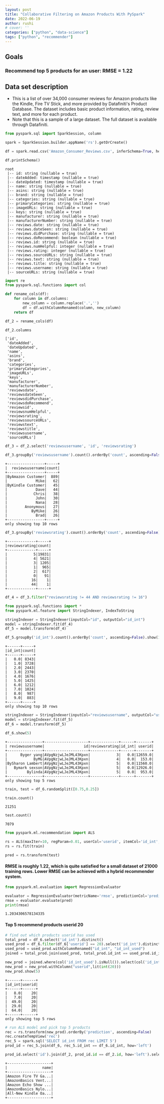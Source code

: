 ```yaml
---
layout: post
title: "Collaborative Filtering on Amazon Products With PySpark"
date: 2022-06-19
author: rushi
# cover: ''
categories: ["python", "data-science"]
tags: ["python", "recommender"]
---
```


## Goals
### Recommend top 5 products for an user: RMSE = 1.22

## Data set description
- This is a list of over 34,000 consumer reviews for Amazon products like the Kindle, Fire TV Stick, and more provided by Datafiniti's Product Database. The dataset includes basic product information, rating, review text, and more for each product.
- Note that this is a sample of a large dataset. The full dataset is available through Datafiniti.



```python
from pyspark.sql import SparkSession, column
```


```python
spark = SparkSession.builder.appName('rs').getOrCreate()
```


```python
df = spark.read.csv('Amazon_Consumer_Reviews.csv', inferSchema=True, header=True)
```


```python
df.printSchema()
```

    root
     |-- id: string (nullable = true)
     |-- dateAdded: timestamp (nullable = true)
     |-- dateUpdated: timestamp (nullable = true)
     |-- name: string (nullable = true)
     |-- asins: string (nullable = true)
     |-- brand: string (nullable = true)
     |-- categories: string (nullable = true)
     |-- primaryCategories: string (nullable = true)
     |-- imageURLs: string (nullable = true)
     |-- keys: string (nullable = true)
     |-- manufacturer: string (nullable = true)
     |-- manufacturerNumber: string (nullable = true)
     |-- reviews.date: string (nullable = true)
     |-- reviews.dateSeen: string (nullable = true)
     |-- reviews.didPurchase: string (nullable = true)
     |-- reviews.doRecommend: boolean (nullable = true)
     |-- reviews.id: string (nullable = true)
     |-- reviews.numHelpful: integer (nullable = true)
     |-- reviews.rating: integer (nullable = true)
     |-- reviews.sourceURLs: string (nullable = true)
     |-- reviews.text: string (nullable = true)
     |-- reviews.title: string (nullable = true)
     |-- reviews.username: string (nullable = true)
     |-- sourceURLs: string (nullable = true)
    



```python
import re
from pyspark.sql.functions import col
```


```python
def rename_cols(df):
    for column in df.columns:
        new_column = column.replace('.','')
        df = df.withColumnRenamed(column, new_column)
    return df
```


```python
df_2 = rename_cols(df)
```


```python
df_2.columns
```

    ['id',
     'dateAdded',
     'dateUpdated',
     'name',
     'asins',
     'brand',
     'categories',
     'primaryCategories',
     'imageURLs',
     'keys',
     'manufacturer',
     'manufacturerNumber',
     'reviewsdate',
     'reviewsdateSeen',
     'reviewsdidPurchase',
     'reviewsdoRecommend',
     'reviewsid',
     'reviewsnumHelpful',
     'reviewsrating',
     'reviewssourceURLs',
     'reviewstext',
     'reviewstitle',
     'reviewsusername',
     'sourceURLs']




```python
df_3 = df_2.select('reviewsusername', 'id', 'reviewsrating')
```


```python
df_3.groupBy('reviewsusername').count().orderBy('count', ascending=False).show(10)
```

    +-----------------+-----+
    |  reviewsusername|count|
    +-----------------+-----+
    |ByAmazon Customer|  889|
    |             Mike|   62|
    |ByKindle Customer|   45|
    |             Dave|   44|
    |            Chris|   38|
    |             John|   30|
    |             Nana|   28|
    |        Anonymous|   27|
    |           ByMike|   26|
    |             Brad|   26|
    +-----------------+-----+
    only showing top 10 rows
    



```python
df_3.groupBy('reviewsrating').count().orderBy('count', ascending=False).show(10)
```

    +-------------+-----+
    |reviewsrating|count|
    +-------------+-----+
    |            5|19831|
    |            4| 5621|
    |            3| 1205|
    |            1|  965|
    |            2|  617|
    |            0|   91|
    |           16|    1|
    |           44|    1|
    +-------------+-----+
    



```python
df_4 = df_3.filter("reviewsrating != 44 AND reviewsrating != 16")
```


```python
from pyspark.sql.functions import *
from pyspark.ml.feature import StringIndexer, IndexToString
```


```python
stringIndexer = StringIndexer(inputCol="id", outputCol="id_int")
model = stringIndexer.fit(df_4)
df_5 = model.transform(df_4)
```


```python
df_5.groupBy('id_int').count().orderBy('count', ascending=False).show(10)
```

    +------+-----+
    |id_int|count|
    +------+-----+
    |   0.0| 8343|
    |   1.0| 3728|
    |   2.0| 2443|
    |   3.0| 2370|
    |   4.0| 1676|
    |   5.0| 1425|
    |   6.0| 1212|
    |   7.0| 1024|
    |   8.0|  987|
    |   9.0|  883|
    +------+-----+
    only showing top 10 rows
    



```python
stringIndexer = StringIndexer(inputCol="reviewsusername", outputCol="userid")
model = stringIndexer.fit(df_5)
df_6 = model.transform(df_5)
```


```python
df_6.show(5)
```

    +----------------+--------------------+-------------+------+-------+
    | reviewsusername|                  id|reviewsrating|id_int| userid|
    +----------------+--------------------+-------------+------+-------+
    |      Byger yang|AVpgNzjwLJeJML43Kpxn|            3|   0.0|12659.0|
    |            ByMG|AVpgNzjwLJeJML43Kpxn|            4|   0.0|  153.0|
    |BySharon Lambert|AVpgNzjwLJeJML43Kpxn|            5|   0.0|11560.0|
    |   Bymark sexson|AVpgNzjwLJeJML43Kpxn|            5|   0.0|12926.0|
    |         Bylinda|AVpgNzjwLJeJML43Kpxn|            5|   0.0|  953.0|
    +----------------+--------------------+-------------+------+-------+
    only showing top 5 rows
    



```python
train, test = df_6.randomSplit([0.75,0.25])
```


```python
train.count()
```




    21251




```python
test.count()
```




    7079




```python
from pyspark.ml.recommendation import ALS
```


```python
rs = ALS(maxIter=10, regParam=0.01, userCol='userid', itemCol='id_int', ratingCol='reviewsrating', nonnegative=True, coldStartStrategy="drop")
rs = rs.fit(train)
```


```python
pred = rs.transform(test)
```

#### RMSE is roughly 1.22, which is quite satisfied for a small dataset of 21000 training rows. Lower RMSE can be achieved with a hybrid recommender system.


```python
from pyspark.ml.evaluation import RegressionEvaluator

evaluator = RegressionEvaluator(metricName='rmse', predictionCol='prediction', labelCol='reviewsrating')
rmse = evaluator.evaluate(pred)
print(rmse)
```

    1.2034306578134335


#### Top 5 recommend products userid 20


```python
# find out which products userid has used
total_prod = df_6.select('id_int').distinct()
used_prod = df_6.filter(df_6['userid'] == 20).select('id_int').distinct()
used_prod = used_prod.withColumnRenamed("id_int", "id_int_used")
joined = total_prod.join(used_prod, total_prod.id_int == used_prod.id_int_used, how='left')
```


```python
new_prod = joined.where(col('id_int_used').isNull()).select(col('id_int')).distinct()
new_prod = new_prod.withColumn("userid",lit(int(20)))
new_prod.show(5)
```

    +------+------+
    |id_int|userid|
    +------+------+
    |   8.0|    20|
    |   7.0|    20|
    |  49.0|    20|
    |  29.0|    20|
    |  64.0|    20|
    +------+------+
    only showing top 5 rows
    



```python
# run ALS model and pick top 5 products
rec = rs.transform(new_prod).orderBy('prediction', ascending=False)
rec.createTempView('rec')
rec_5 = spark.sql('SELECT id_int FROM rec LIMIT 5')
prod_id = rec_5.join(df_6, rec_5.id_int == df_6.id_int, how='left')
```


```python
prod_id.select('id').join(df_2, prod_id.id == df_2.id, how='left').select('name').distinct().show()
```

    +--------------------+
    |                name|
    +--------------------+
    |Amazon Fire TV Ga...|
    |AmazonBasics Vent...|
    |Amazon Echo Show ...|
    |AmazonBasics Nylo...|
    |All-New Kindle Oa...|
    +--------------------+
    



